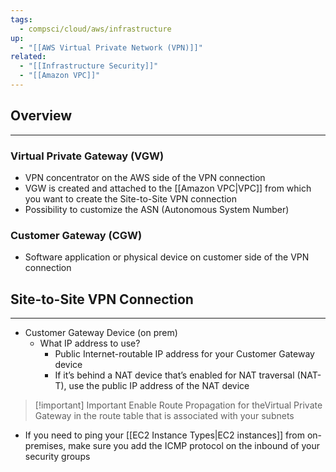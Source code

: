 ```yaml
---
tags:
  - compsci/cloud/aws/infrastructure
up:
  - "[[AWS Virtual Private Network (VPN)]]"
related:
  - "[[Infrastructure Security]]"
  - "[[Amazon VPC]]"
---
```

## Overview
---
### Virtual Private Gateway (VGW)
- VPN concentrator on the AWS side of the VPN connection
- VGW is created and attached to the [[Amazon VPC|VPC]] from which you want to create the Site-to-Site VPN connection
- Possibility to customize the ASN (Autonomous System Number)

### Customer Gateway (CGW)
- Software application or physical device on customer side of the VPN connection

## Site-to-Site VPN Connection
---
- Customer Gateway Device (on prem)
	- What IP address to use?
		- Public Internet-routable IP address for your Customer Gateway device
		- If it’s behind a NAT device that’s enabled for NAT traversal (NAT-T), use the public IP address of the NAT device

> [!important] Important
> Enable Route Propagation for theVirtual Private Gateway in the route table that is associated with your subnets

- If you need to ping your [[EC2 Instance Types|EC2 instances]] from on-premises, make sure you add the ICMP protocol on the inbound of your security groups